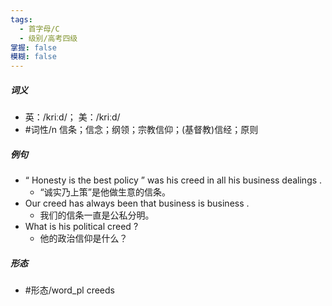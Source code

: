 ```yaml
---
tags:
  - 首字母/C
  - 级别/高考四级
掌握: false
模糊: false
---
```

##### 词义
- 英：/kriːd/； 美：/kriːd/
- #词性/n  信条；信念；纲领；宗教信仰；(基督教)信经；原则
##### 例句
- “ Honesty is the best policy ” was his creed in all his business dealings .
	- “诚实乃上策”是他做生意的信条。
- Our creed has always been that business is business .
	- 我们的信条一直是公私分明。
- What is his political creed ?
	- 他的政治信仰是什么？
##### 形态
- #形态/word_pl creeds
